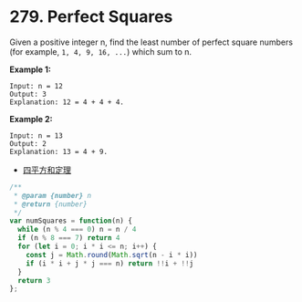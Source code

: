 # 279. Perfect Squares
Given a positive integer n, find the least number of perfect square numbers (for example, `1, 4, 9, 16, ...`) which sum to n.

**Example 1:**
```
Input: n = 12
Output: 3 
Explanation: 12 = 4 + 4 + 4.
```
**Example 2:**
```
Input: n = 13
Output: 2
Explanation: 13 = 4 + 9.
```

- [四平方和定理](https://zh.wikipedia.org/wiki/%E5%9B%9B%E5%B9%B3%E6%96%B9%E5%92%8C%E5%AE%9A%E7%90%86)

```javascript
/**
 * @param {number} n
 * @return {number}
 */
var numSquares = function(n) {
  while (n % 4 === 0) n = n / 4
  if (n % 8 === 7) return 4
  for (let i = 0; i * i <= n; i++) {
    const j = Math.round(Math.sqrt(n - i * i))
    if (i * i + j * j === n) return !!i + !!j
  }
  return 3
};
```
